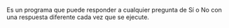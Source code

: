Es un programa que puede responder a cualquier pregunta de Sí o No con una respuesta diferente cada vez que se ejecute.

